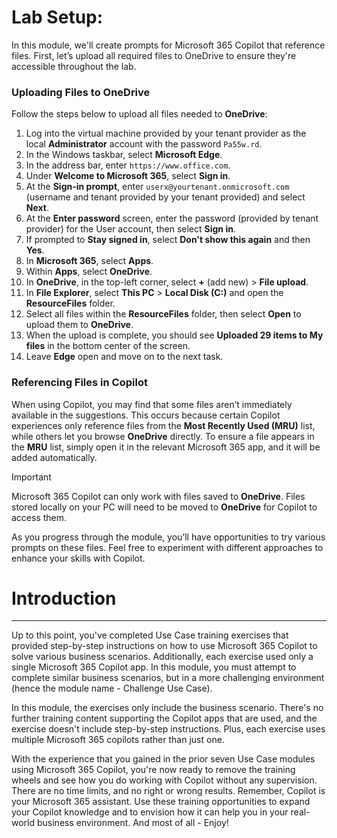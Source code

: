 # Lab Setup:

In this module, we'll create prompts for Microsoft 365 Copilot that reference files. First, let’s upload all required files to OneDrive to ensure they're accessible throughout the lab.


### Uploading Files to OneDrive

Follow the steps below to upload all files needed to **OneDrive**:

1. Log into the virtual machine provided by your tenant provider as the local **Administrator** account with the password `Pa55w.rd`.
2. In the Windows taskbar, select **Microsoft Edge**.
3. In the address bar, enter `https://www.office.com`.
4. Under **Welcome to Microsoft 365**, select **Sign in**.
5. At the **Sign-in prompt**, enter `userx@yourtenant.onmicrosoft.com` (username and tenant provided by your tenant provided) and select **Next**.
6. At the **Enter password** screen, enter the password (provided by tenant provider) for the User account, then select **Sign in**.
7. If prompted to **Stay signed in**, select **Don't show this again** and then **Yes**.
8. In **Microsoft 365**, select **Apps**.
9. Within **Apps**, select **OneDrive**.
10. In **OneDrive**, in the top-left corner, select **+** (add new) > **File upload**.
11. In **File Explorer**, select **This PC** > **Local Disk (C:)** and open the **ResourceFiles** folder.
12. Select all files within the **ResourceFiles** folder, then select **Open** to upload them to **OneDrive**.
13. When the upload is complete, you should see **Uploaded 29 items to My files** in the bottom center of the screen.
14. Leave **Edge** open and move on to the next task.

### Referencing Files in Copilot

When using Copilot, you may find that some files aren’t immediately available in the suggestions. This occurs because certain Copilot experiences only reference files from the **Most Recently Used (MRU)** list, while others let you browse **OneDrive** directly. To ensure a file appears in the **MRU** list, simply open it in the relevant Microsoft 365 app, and it will be added automatically.

> [!IMPORTANT]
> Microsoft 365 Copilot can only work with files saved to **OneDrive**. Files stored locally on your PC will need to be moved to **OneDrive** for Copilot to access them.

As you progress through the module, you’ll have opportunities to try various prompts on these files. Feel free to experiment with different approaches to enhance your skills with Copilot.

# Introduction
---
Up to this point, you've completed Use Case training exercises that provided step-by-step instructions on how to use Microsoft 365 Copilot to solve various business scenarios. Additionally, each exercise used only a single Microsoft 365 Copilot app. In this module, you must attempt to complete similar business scenarios, but in a more challenging environment (hence the module name - Challenge Use Case).

In this module, the exercises only include the business scenario. There's no further training content supporting the Copilot apps that are used, and the exercise doesn't include step-by-step instructions. Plus, each exercise uses multiple Microsoft 365 copilots rather than just one.

With the experience that you gained in the prior seven Use Case modules using Microsoft 365 Copilot, you're now ready to remove the training wheels and see how you do working with Copilot without any supervision. There are no time limits, and no right or wrong results. Remember, Copilot is your Microsoft 365 assistant. Use these training opportunities to expand your Copilot knowledge and to envision how it can help you in your real-world business environment. And most of all - Enjoy!
